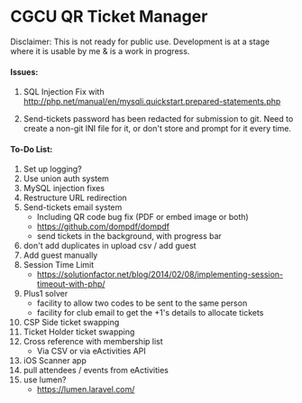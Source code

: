 # CGCU QR Ticket Manager

Disclaimer: This is not ready for public use. Development is at a stage where it is usable by me & is a work in progress.

#### Issues:
1. SQL Injection
Fix with http://php.net/manual/en/mysqli.quickstart.prepared-statements.php

2. Send-tickets password has been redacted for submission to git. Need to create a non-git INI file for it, or don't store and prompt for it every time.

#### To-Do List:
1. Set up logging?
2. Use union auth system
3. MySQL injection fixes
3. Restructure URL redirection
3. Send-tickets email system
    * Including QR code bug fix (PDF or embed image or both)
    * https://github.com/dompdf/dompdf
    * send tickets in the background, with progress bar
3. don't add duplicates in upload csv / add guest
3. Add guest manually
3. Session Time Limit
    * https://solutionfactor.net/blog/2014/02/08/implementing-session-timeout-with-php/
3. Plus1 solver
    * facility to allow two codes to be sent to the same person
    * facility for club email to get the +1's details to allocate tickets
3. CSP Side ticket swapping 
3. Ticket Holder ticket swapping
3. Cross reference with membership list
    * Via CSV or via eActivities API
3. iOS Scanner app
3. pull attendees / events from eActivities 
3. use lumen?
    * https://lumen.laravel.com/